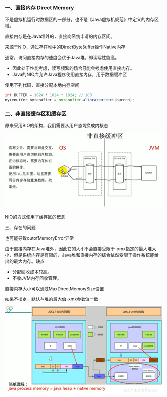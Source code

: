 ### 一、直接内存 Direct Memory

不是虚拟机运行时数据区的一部分，也不是《Java虚拟机规范》中定义的内存区域。

直接内存是在Java堆外的，直接向系统申请的内存区间。

来源于NIO，通过存在堆中的DirectByteBuffer操作Native内存

通常，访问直接内存的速度会优于Java堆。即读写性能高。

- 因此处于性能考虑，读写频繁的场合可能会考虑使用直接内存。
- Java的NIO库允许Java程序使用直接内存，用于数据缓冲区

使用下列代码，直接分配本地内存空间

```java
int BUFFER = 1024 * 1024 * 1024; // 1GB
ByteBUffer byteBuffer = ByteBuffer.allocateDirect(BUFFER);
```

### 二、非直接缓存区和缓存区

原来采用BIO的架构，我们需要从用户态切换成内核态

![image-20200709170907611](images/image-20200709170907611.png)

NIO的方式使用了缓存区的概念

三、存在的问题

也可能导致outofMemoryError异常

由于直接内存在Java堆外，因此它的大小不会直接受限于-xmx指定的最大堆大小，但是系统内存是有限的，Java堆和直接内存的综合依然受限于操作系统能给出的最大内存。缺点

- 分配回收成本较高。
- 不收JVM内存回收管理。

直接内存大小可以通过MaxDirectMemorySize设置

如果不指定，默认与堆的最大值-xmx参数值一致

![image-20200709230647277](images/image-20200709230647277.png)

























































